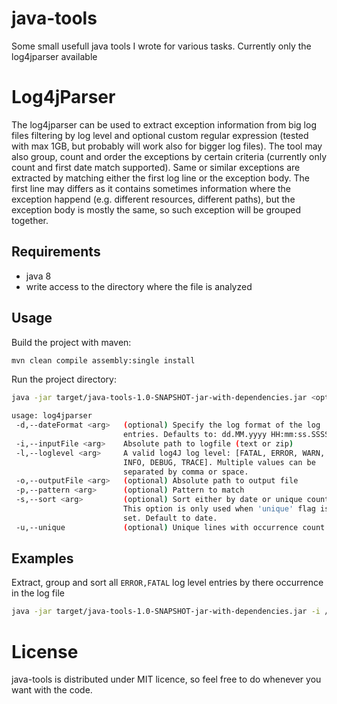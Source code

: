 # java-tools
Some small usefull java tools I wrote for various tasks.
Currently only the log4jparser available

# Log4jParser
The log4jparser can be used to extract exception information from big log files filtering by log level and optional custom regular expression (tested with max 1GB, but probably will work also for bigger log files). The tool may also group, count and order the exceptions by certain criteria (currently only count and first date match supported). Same or similar exceptions are extracted by matching either the first log line or the exception body. The first line may differs as it contains sometimes information where the exception happend (e.g. different resources, different paths), but the exception body is mostly the same, so such exception will be grouped together.

## Requirements
 - java 8
 - write access to the directory where the file is analyzed

## Usage
Build the project with maven:

```bash
mvn clean compile assembly:single install
```

Run the project directory:

```bash
java -jar target/java-tools-1.0-SNAPSHOT-jar-with-dependencies.jar <options>

usage: log4jparser
 -d,--dateFormat <arg>   (optional) Specify the log format of the log
                         entries. Defaults to: dd.MM.yyyy HH:mm:ss.SSSS
 -i,--inputFile <arg>    Absolute path to logfile (text or zip)
 -l,--loglevel <arg>     A valid log4J log level: [FATAL, ERROR, WARN,
                         INFO, DEBUG, TRACE]. Multiple values can be
                         separated by comma or space.
 -o,--outputFile <arg>   (optional) Absolute path to output file
 -p,--pattern <arg>      (optional) Pattern to match
 -s,--sort <arg>         (optional) Sort either by date or unique count.
                         This option is only used when 'unique' flag is
                         set. Default to date.
 -u,--unique             (optional) Unique lines with occurrence count
 ```
 
## Examples
Extract, group and sort all `ERROR,FATAL` log level entries by there occurrence in the log file

```bash
java -jar target/java-tools-1.0-SNAPSHOT-jar-with-dependencies.jar -i /tmp/mylog.log -l error,fatal -s count -u > output.log
```

# License
java-tools is distributed under MIT licence, so feel free to do whenever you want with the code.